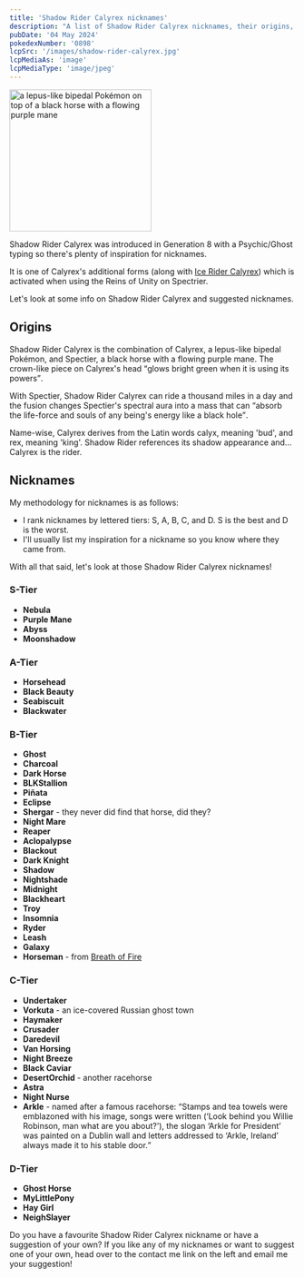 ```yaml
---
title: 'Shadow Rider Calyrex nicknames'
description: "A list of Shadow Rider Calyrex nicknames, their origins, and why I think they're cool."
pubDate: '04 May 2024'
pokedexNumber: '0898'
lcpSrc: '/images/shadow-rider-calyrex.jpg'
lcpMediaAs: 'image'
lcpMediaType: 'image/jpeg'
---
```


<div class="img-center">
	<img src="/images/shadow-rider-calyrex.jpg" width="250px" height="250px" alt="a lepus-like bipedal Pokémon on top of a black horse with a flowing purple mane">
</div>

Shadow Rider Calyrex was introduced in Generation 8 with a Psychic/Ghost typing so there's plenty of inspiration for nicknames.

It is one of Calyrex's additional forms (along with [Ice Rider Calyrex](/nicknames/ice-rider-calyrex/)) which is activated when using the Reins of Unity on Spectrier.

Let's look at some info on Shadow Rider Calyrex and suggested nicknames.

## Origins

Shadow Rider Calyrex is the combination of Calyrex, a lepus-like bipedal Pokémon, and Spectier, a black horse with a flowing purple mane. The crown-like piece on Calyrex's head <q cite="https://bulbapedia.bulbagarden.net/wiki/Calyrex_(Pok%C3%A9mon)">glows bright green when it is using its powers</q>.

With Spectier, Shadow Rider Calyrex can ride a thousand miles in a day and the fusion changes Spectier's spectral aura into a mass that can <q cite="https://bulbapedia.bulbagarden.net/wiki/Calyrex_(Pok%C3%A9mon)">absorb the life-force and souls of any being's energy like a black hole</q>.

Name-wise, Calyrex derives from the Latin words calyx, meaning 'bud', and rex, meaning 'king'. Shadow Rider references its shadow appearance and... Calyrex is the rider.

## Nicknames

My methodology for nicknames is as follows:

* I rank nicknames by lettered tiers: S, A, B, C, and D. S is the best and D is the worst.
* I'll usually list my inspiration for a nickname so you know where they came from.

With all that said, let's look at those Shadow Rider Calyrex nicknames!

### S-Tier

* **Nebula**
* **Purple Mane**
* **Abyss**
* **Moonshadow**

### A-Tier

* **Horsehead**
* **Black Beauty**
* **Seabiscuit**
* **Blackwater**

### B-Tier

* **Ghost**
* **Charcoal**
* **Dark Horse**
* **BLKStallion**
* **Piñata**
* **Eclipse**
* **Shergar** - they never did find that horse, did they?
* **Night Mare**
* **Reaper**
* **Aclopalypse**
* **Blackout**
* **Dark Knight**
* **Shadow**
* **Nightshade**
* **Midnight**
* **Blackheart**
* **Troy**
* **Insomnia**
* **Ryder**
* **Leash**
* **Galaxy**
* **Horseman** - from [Breath of Fire](/nicknames/themes/breath-of-fire/)

### C-Tier

* **Undertaker**
* **Vorkuta** - an ice-covered Russian ghost town
* **Haymaker**
* **Crusader**
* **Daredevil**
* **Van Horsing**
* **Night Breeze**
* **Black Caviar**
* **DesertOrchid** - another racehorse
* **Astra**
* **Night Nurse**
* **Arkle** - named after a famous racehorse: <q cite="https://www.countrylife.co.uk/out-and-about/sporting-country-pursuits/50-greatest-horses-of-all-time-75701">Stamps and tea towels were emblazoned with his image, songs were written (‘Look behind you Willie Robinson, man what are you about?’), the slogan ‘Arkle for President’ was painted on a Dublin wall and letters addressed to ‘Arkle, Ireland’ always made it to his stable door.</q>

### D-Tier

* **Ghost Horse**
* **MyLittlePony**
* **Hay Girl**
* **NeighSlayer**

Do you have a favourite Shadow Rider Calyrex nickname or have a suggestion of your own? If you like any of my nicknames or want to suggest one of your own, head over to the contact me link on the left and email me your suggestion!